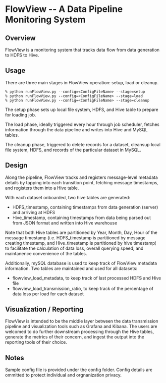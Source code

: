 # FlowView -- A Data Pipeline Monitoring System

## Overview
FlowView is a monitoring system that tracks data flow from data generation to HDFS to Hive.

## Usage
There are three main stages in FlowView operation: setup, load or cleanup.

```
% python runFlowView.py --config=<ConfigFileName> --stage=setup
% python runFlowView.py --config=<ConfigFileName> --stage=load
% python runFlowView.py --config=<ConfigFileName> --stage=cleanup
```

The setup phase sets up local file system, HDFS, and Hive table to prepare for loading job.

The load phase, ideally triggered every hour through job scheduler, fetches information through the data pipeline and writes into Hive and MySQL tables.

The cleanup phase, triggered to delete records for a dataset, cleansup local file system, HDFS, and records of the particular dataset in MySQL.

## Design
Along the pipeline, FlowView tracks and registers message-level metadata details by tapping into each transition point, fetching message timestamps, and registers them into a Hive table. 

With each dataset onboarded, two hive tables are generated:
<ul>
	<li>HDFS_timestamp, containing timestamps from data generation (server) and arriving at HDFS</li>
	<li>Hive_timestamp, containing timestamps from data being parsed out from JSON format and written into Hive warehouse</li>
</ul>

Note that both Hive tables are partitioned by Year, Month, Day, Hour of the message timestamp (i.e. HDFS_timestamp is partitioned by message creating timestamp, and Hive_timestamp is partitioned by hive timestamp) to facilitate the calculation of data loss, overall querying speed, and maintanence convenience of the tables.

Additionally, mySQL database is used to keep track of FlowView metadata information. Two tables are maintained and used for all datasets:
<ul>
	<li>flowview_load_metadata, to keep track of last processed HDFS and Hive file</li>
	<li>flowview_load_transmission_ratio, to keep track of the percentage of data loss per load for each dataset</li>
</ul>

## Visualization / Reporting
FlowView is intended to be the middle layer between the data transmission pipeline and visualization tools such as Grafana and Kibana. The users are welcomed to do further downstream processing through the Hive tables, generate the metrics of their concern, and ingest the output into the reporting tools of their choice. 

## Notes
Sample config file is provided under the config folder. Config details are ommitted to protect individual and orgnanization privacy.

